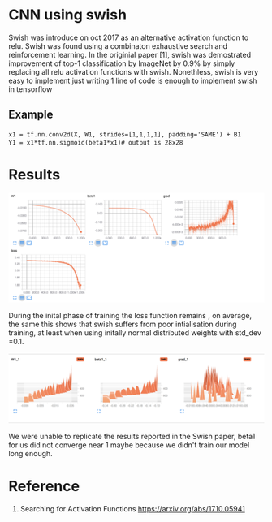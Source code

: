 # CNN using swish 

Swish was introduce on oct 2017 as an alternative
activation function to relu. Swish was found using a combinaton exhaustive 
search and reinforcement learning. In the originial paper [1], swish was 
demostrated improvement of top-1 classification by ImageNet by 0.9% by simply
replacing all relu activation functions with swish. Nonethless, swish is 
very easy to implement just writing 1 line of code is enough to implement swish 
in tensorflow

## Example

```
x1 = tf.nn.conv2d(X, W1, strides=[1,1,1,1], padding='SAME') + B1
Y1 = x1*tf.nn.sigmoid(beta1*x1)# output is 28x28
```

# Results 

![alt text](https://github.com/Neoanarika/CNN-using-Swish/blob/master/media/loss_swish2.png)

During the inital phase of training the loss function remains , on average, the same this shows that swish suffers from poor intialisation during training, at least when using initally normal distributed weights with std_dev =0.1. 

![alt text](https://github.com/Neoanarika/CNN-using-Swish/blob/master/media/beta.png)

We were unable to replicate the results reported in the Swish paper, beta1 for us did not converge near 1 maybe because we didn't train our model long enough. 

# Reference 
1. Searching for Activation Functions https://arxiv.org/abs/1710.05941
